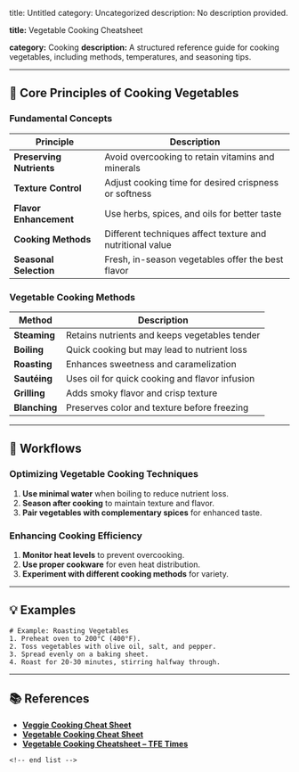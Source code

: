 title: Untitled
category: Uncategorized
description: No description provided.

**title:** Vegetable Cooking Cheatsheet

**category:** Cooking
**description:** A structured reference guide for cooking vegetables, including methods, temperatures, and seasoning tips.

---

## 🥦 **Core Principles of Cooking Vegetables**

### **Fundamental Concepts**

| Principle                      | Description                                               |
| ------------------------------ | --------------------------------------------------------- |
| **Preserving Nutrients** | Avoid overcooking to retain vitamins and minerals         |
| **Texture Control**      | Adjust cooking time for desired crispness or softness     |
| **Flavor Enhancement**   | Use herbs, spices, and oils for better taste              |
| **Cooking Methods**      | Different techniques affect texture and nutritional value |
| **Seasonal Selection**   | Fresh, in-season vegetables offer the best flavor         |

### **Vegetable Cooking Methods**

| Method              | Description                                    |
| ------------------- | ---------------------------------------------- |
| **Steaming**  | Retains nutrients and keeps vegetables tender  |
| **Boiling**   | Quick cooking but may lead to nutrient loss    |
| **Roasting**  | Enhances sweetness and caramelization          |
| **Sautéing** | Uses oil for quick cooking and flavor infusion |
| **Grilling**  | Adds smoky flavor and crisp texture            |
| **Blanching** | Preserves color and texture before freezing    |

---

## 🔄 **Workflows**

### **Optimizing Vegetable Cooking Techniques**

1. **Use minimal water** when boiling to reduce nutrient loss.
2. **Season after cooking** to maintain texture and flavor.
3. **Pair vegetables with complementary spices** for enhanced taste.

### **Enhancing Cooking Efficiency**

1. **Monitor heat levels** to prevent overcooking.
2. **Use proper cookware** for even heat distribution.
3. **Experiment with different cooking methods** for variety.

---

## 💡 **Examples**

```plaintext
# Example: Roasting Vegetables
1. Preheat oven to 200°C (400°F).  
2. Toss vegetables with olive oil, salt, and pepper.  
3. Spread evenly on a baking sheet.  
4. Roast for 20-30 minutes, stirring halfway through.  
```

---

## 📚 **References**

- **[Veggie Cooking Cheat Sheet](https://domesticsuperhero.com/veggie-cooking-cheat-sheet/)**
- **[Vegetable Cooking Cheat Sheet](https://www.fivespotgreenliving.com/vegetable-cooking-cheat-sheet/)**
- **[Vegetable Cooking Cheatsheet – TFE Times](https://tfetimes.com/vegetable-cooking-cheatsheet/)**

```
<!-- end list -->
```